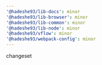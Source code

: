 ```yaml
---
'@hadeshe93/lib-docs': minor
'@hadeshe93/lib-browser': minor
'@hadeshe93/lib-common': minor
'@hadeshe93/lib-node': minor
'@hadeshe93/vflow': minor
'@hadeshe93/webpack-config': minor
---
```


changeset
